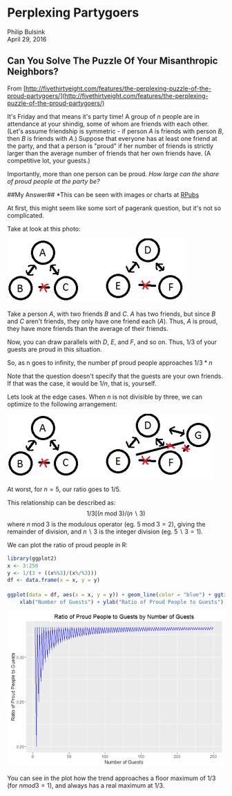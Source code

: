 # Perplexing Partygoers
Philip Bulsink  
April 29, 2016  



## Can You Solve The Puzzle Of Your Misanthropic Neighbors?

From [http://fivethirtyeight.com/features/the-perplexing-puzzle-of-the-proud-partygoers/](http://fivethirtyeight.com/features/the-perplexing-puzzle-of-the-proud-partygoers/)

It's Friday and that means it's party time! A group of $n$ people are in attendance at your shindig, some of whom are friends with each other. (Let's assume friendship is symmetric - if person $A$ is friends with person $B$, then $B$ is friends with $A$.) Suppose that everyone has at least one friend at the party, and that a person is "proud" if her number of friends is strictly larger than the average number of friends that her own friends have. (A competitive lot, your guests.)

Importantly, more than one person can be proud. *How large can the share of proud people at the party be?*

##My Answer##
*This can be seen with images or charts at [RPubs](http://rpubs.com/pbulsink/perplexing_partygoers)

At first, this might seem like some sort of pagerank question, but it's not so complicated. 

Take at look at this photo:

![Solution Diagram](solution.png)

Take a person $A$, with two friends $B$ and $C$. $A$ has two friends, but since $B$ and $C$ aren't friends, they only have one friend each ($A$). Thus, $A$ is proud, they have more friends than the average of their friends. 

Now, you can draw parallels with $D$, $E$, and $F$, and so on. Thus, $1/3$ of your guests are proud in this situation. 

So, as n goes to infinity, the number pf proud people approaches $1/3*n$

Note that the question doesn't specify that the guests are your own friends. If that was the case, it would be $1/n$, that is, yourself.

Lets look at the edge cases. When $n$ is not divisible by three, we can optimize to the following arrangement:

![Solution Edge-Case Diagram](solution_edge.png)

At worst, for $n=5$, our ratio goes to $1/5$. 

This relationship can be described as: $$1/3[(n\;\mathrm{mod}\;3)/(n\backslash 3)$$ where $n\;\mathrm{mod}\;3$ is the modulous operator (eg. $5\;\mathrm{mod}\;3 = 2$), giving the remainder of division, and $n\backslash 3$ is the integer division (eg. $5\backslash 3 = 1$).

We can plot the ratio of proud people in R:

```r
library(ggplot2)
x <- 3:250
y <- 1/(3 + ((x%%3)/(x%/%3)))
df <- data.frame(x = x, y = y)

ggplot(data = df, aes(x = x, y = y)) + geom_line(color = "blue") + ggtitle("Ratio of Proud People to Guests by Number of Guests") + 
    xlab("Number of Guests") + ylab("Ratio of Proud People to Guests")
```

![](Perplexing_Partygoers_Answers_files/figure-html/proud_ratio-1.png)

You can see in the plot how the trend approaches a floor maximum of $1/3$ (for $n mod 3 = 1$), and always has a real maximum at $1/3$.


